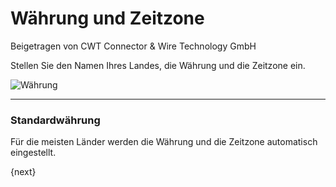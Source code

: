 <!-- add-breadcrumbs -->
# Währung und Zeitzone
<span class="text-muted contributed-by">Beigetragen von CWT Connector & Wire Technology GmbH</span>

Stellen Sie den Namen Ihres Landes, die Währung und die Zeitzone ein.

<img alt="Währung" class="screenshot" src="{{docs_base_url}}/assets/img/setup-wizard/step-2.png">

---

### Standardwährung

Für die meisten Länder werden die Währung und die Zeitzone automatisch eingestellt.

{next}
